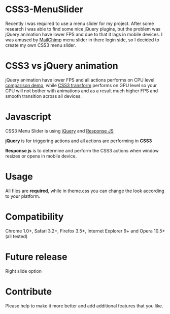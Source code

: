 CSS3-MenuSlider
===============

Recently i was required to use a menu slider for my project. After some research i was able to find some nice jQuery plugins, but the problem was jQuery animation have lower FPS and due to that it lags in mobile devices. I was amused by [MailChimp](http://mailchimp.com) menu slider in there login side, so I decided to create my own CSS3 menu slider.

# CSS3 vs jQuery animation

jQuery animation have lower FPS and all actions performs on CPU level [comparison demo](http://css3.bradshawenterprises.com/blog/jquery-vs-css3-transitions/), while [CSS3 transform](http://www.w3.org/TR/css3-transforms/) performs on GPU level so your CPU will not bother with animations and as a result much higher FPS and smooth transition across all devices.

# Javascript

CSS3 Menu Slider is using [jQuery](https://github.com/jquery/jquery) and [Response JS](https://github.com/ryanve/response.js)

**jQuery** is for triggering actions and all actions are performing in **CSS3**

**Response js** is to determine and perform the CSS3 actions when window resizes or opens in mobile device.

# Usage

All files are **required**, while in theme.css you can change the look according to your platform.

# Compatibility

Chrome 1.0+, Safari 3.2+, Firefox 3.5+, Internet Explorer 9+ and Opera 10.5+ (all tested)

# Future release

Right slide option

# Contribute

Please help to make it more better and add additional features that you like.
